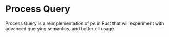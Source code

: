 # Process Query
Process Query is a reimplementation of ps in Rust that will experiment with advanced querying semantics, and better cli usage.
